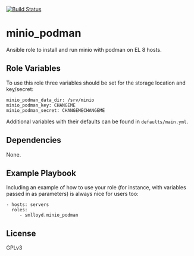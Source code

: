 [![Build Status](https://travis-ci.com/smlloyd/ansible-role-minio_podman.svg?branch=master)](https://travis-ci.com/smlloyd/ansible-role-minio_podman)

minio_podman
============

Ansible role to install and run minio with podman on EL 8 hosts.


Role Variables
--------------

To use this role three variables should be set for the storage location and key/secret:

    minio_podman_data_dir: /srv/minio
    minio_podman_key: CHANGEME
    minio_podman_secret: CHANGEMECHANGEME

Additional variables with their defaults can be found in `defaults/main.yml`.

Dependencies
------------

None.


Example Playbook
----------------

Including an example of how to use your role (for instance, with variables passed in as parameters) is always nice for users too:

    - hosts: servers
      roles:
         - smlloyd.minio_podman


License
-------

GPLv3
